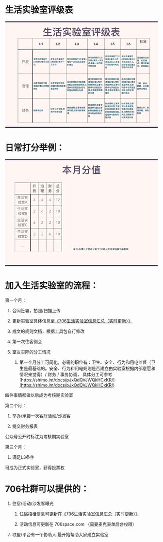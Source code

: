 # 生活实验室评级表

![image](assets/4.jpg)


# 日常打分举例：

![image](assets/5.jpg)


# 加入生活实验室的流程：

第一个月：



1. 合同签署，拍照/扫描上传

2. 更新实验室具体信息至[《706生活实验室信息汇总（实时更新）》](https://shimo.im/sheets/VDRqdW6vqGqCjHhd/o0pV9/ )

3. 成文的规则文档，根据工具包自行修改

4. 第一次住客例会

5. 室友实际的分工情况

    1. 第一个月分工可简化，必需的职位有：卫生、安全、行为和用电监督（卫生是最基础的。安全、行为和用电规则是否建立由实验室根据内部意愿和情况来觉得）/ 财务 / 事务协调， 具体分工可参考 [https://shimo.im/docs/pJxQdQVJWQkHCxKR/](https://shimo.im/docs/pJxQdQVJWQkHCxKR/) 



四件事情都做以后成为考核期实验室



第二个月：



1. 举办/承接一次客厅活动/沙发客

2. 提交财务报表



公众号公开时标注为考核期实验室



第三个月：



1. 满足L3条件



可成为正式实验室，获得投票权



# 706社群可以提供的：

1. 住宿/活动/沙发客曝光

    1. 住宿招租信息可更新在[《706生活实验室信息汇总（实时更新）》](https://shimo.im/sheets/VDRqdW6vqGqCjHhd/o0pV9/ )

    2. 活动信息可更新在 706space.com （需要麦克表单后台权限）

2. 联盟/平台有一个协助人 最开始帮助大家建立实验室
